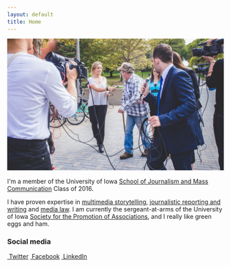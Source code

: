 ```yaml
---
layout: default
title: Home
---
```


![logo](public/test.jpg)

I'm a member of the University of Iowa [School of Journalism and Mass Communication](http://clas.uiowa.edu/sjmc/) Class of 2016.

I have proven expertise in [multimedia storytelling](/), [journalistic reporting and writing](/#) and [media law](/#). I am currently the sergeant-at-arms of the University of Iowa [Society for the Promotion of Associations](/#), and I really like green eggs and ham.

### Social media

<!-- go to http://fontawesome.io/icons/ to see more icons -->
<p class="social-icons">
<a href="http://twitter.com/stellarstudent"><i class="fa fa-twitter-square" aria-hidden="true"></i>&nbsp;Twitter</a>
<a href="http://facebook.com/stellarstudent"><i class="fa fa-facebook-square" aria-hidden="true"></i>&nbsp;Facebook</a>
<a href="http://linkedin.com/in/stellarstudent"><i class="fa fa-linkedin-square" aria-hidden="true"></i>&nbsp;LinkedIn</a>
</p>
